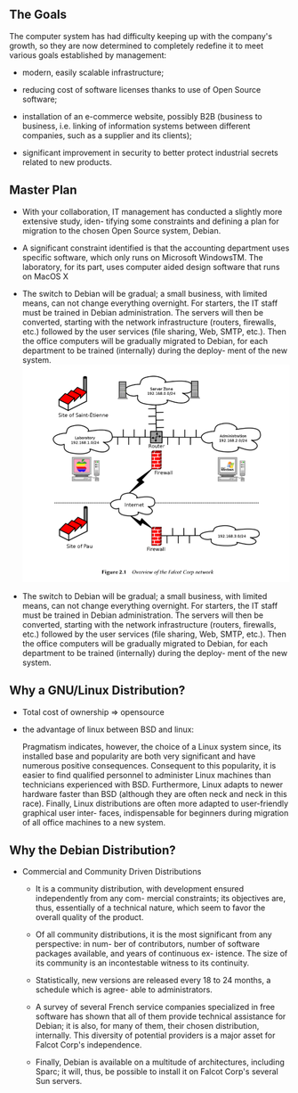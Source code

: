 
## The Goals ##

The computer system has had difficulty keeping up with the company's growth, so they are now
determined to completely redefine it to meet various goals established by management:

- modern, easily scalable infrastructure;
    
- reducing cost of software licenses thanks to use of Open Source software;

- installation of an e-commerce website, possibly B2B (business to business, i.e. linking of
information systems between different companies, such as a supplier and its clients);

- significant improvement in security to better protect industrial secrets related to new
products.


## Master Plan ##

- With your collaboration, IT management has conducted a slightly more extensive study, iden-
tifying some constraints and defining a plan for migration to the chosen Open Source system,
Debian.

- A significant constraint identified is that the accounting department uses specific software,
which only runs on Microsoft WindowsTM. The laboratory, for its part, uses computer aided
design software that runs on MacOS X

- The switch to Debian will be gradual; a small business, with limited means, can not change
everything overnight. For starters, the IT staff must be trained in Debian administration. The
servers will then be converted, starting with the network infrastructure (routers, firewalls, etc.)
followed by the user services (file sharing, Web, SMTP, etc.). Then the office computers will be
gradually migrated to Debian, for each department to be trained (internally) during the deploy-
ment of the new system.
![](./images/master_plan.png)


- The switch to Debian will be gradual; a small business, with limited means, can not change
everything overnight. For starters, the IT staff must be trained in Debian administration. The
servers will then be converted, starting with the network infrastructure (routers, firewalls, etc.)
followed by the user services (file sharing, Web, SMTP, etc.). Then the office computers will be
gradually migrated to Debian, for each department to be trained (internally) during the deploy-
ment of the new system.


## Why a GNU/Linux Distribution? ##

- Total cost of ownership => opensource
- the advantage of linux between BSD and linux:

    Pragmatism indicates, however, the choice
of a Linux system since, its installed base and popularity are both very significant and have
numerous positive consequences. Consequent to this popularity, it is easier to find qualified
personnel to administer Linux machines than technicians experienced with BSD. Furthermore,
Linux adapts to newer hardware faster than BSD (although they are often neck and neck in this
race). Finally, Linux distributions are often more adapted to user-friendly graphical user inter-
faces, indispensable for beginners during migration of all office machines to a new system.


## Why the Debian Distribution? ##

- Commercial and Community Driven Distributions

    - It is a community distribution, with development ensured independently from any com-
    mercial constraints; its objectives are, thus, essentially of a technical nature, which seem
    to favor the overall quality of the product.
    
    - Of all community distributions, it is the most significant from any perspective: in num-
    ber of contributors, number of software packages available, and years of continuous ex-
    istence. The size of its community is an incontestable witness to its continuity.
    
    - Statistically, new versions are released every 18 to 24 months, a schedule which is agree-
    able to administrators.
    
    - A survey of several French service companies specialized in free software has shown that
all of them provide technical assistance for Debian; it is also, for many of them, their
chosen distribution, internally. This diversity of potential providers is a major asset for
Falcot Corp's independence.
    - Finally, Debian is available on a multitude of architectures, including Sparc; it will, thus,
be possible to install it on Falcot Corp's several Sun servers.